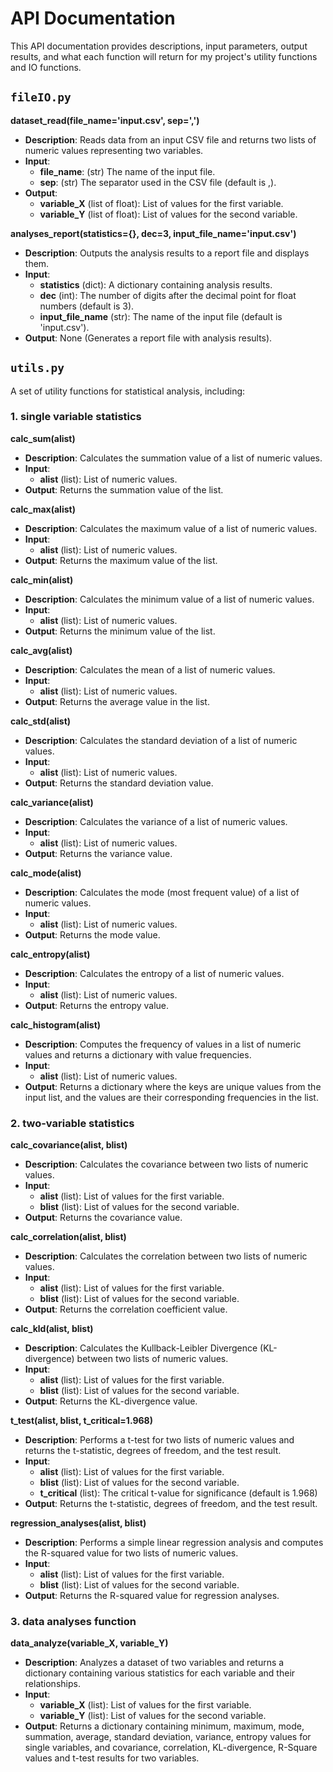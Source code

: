 # API Documentation
This API documentation provides descriptions, input parameters, output results, and what each function will return for my project's utility functions and IO functions.
  
## `fileIO.py`
**dataset_read(file_name='input.csv', sep=',')**
* **Description**: Reads data from an input CSV file and returns two lists of numeric values representing two variables.
* **Input**:
  - **file_name**: (str) The name of the input file.
  - **sep**: (str) The separator used in the CSV file (default is ,).
* **Output**:
  - **variable_X** (list of float): List of values for the first variable.
  - **variable_Y** (list of float): List of values for the second variable.

**analyses_report(statistics={}, dec=3, input_file_name='input.csv')**
* **Description**: Outputs the analysis results to a report file and displays them.
* **Input**:
  - **statistics** (dict): A dictionary containing analysis results.
  - **dec** (int): The number of digits after the decimal point for float numbers (default is 3).
  - **input_file_name** (str): The name of the input file (default is 'input.csv').
* **Output**: None (Generates a report file with analysis results).
 
## `utils.py`
A set of utility functions for statistical analysis, including:
### 1. single variable statistics
**calc_sum(alist)**
* **Description**: Calculates the summation value of a list of numeric values.
* **Input**:
  - **alist** (list): List of numeric values. 
* **Output**: Returns the summation value of the list.

**calc_max(alist)**
* **Description**: Calculates the maximum  value of a list of numeric values.
* **Input**:
  - **alist** (list): List of numeric values. 
* **Output**: Returns the maximum value of the list.

**calc_min(alist)**
* **Description**: Calculates the minimum value of a list of numeric values.
* **Input**:
  - **alist** (list): List of numeric values. 
* **Output**: Returns the minimum value of the list.

**calc_avg(alist)**
* **Description**: Calculates the mean of a list of numeric values.
* **Input**:
  - **alist** (list): List of numeric values. 
* **Output**: Returns the average value in the list.

**calc_std(alist)**
* **Description**: Calculates the standard deviation of a list of numeric values.
* **Input**:
  - **alist** (list): List of numeric values. 
* **Output**: Returns the standard deviation value.

**calc_variance(alist)**
* **Description**: Calculates the variance of a list of numeric values.
* **Input**:
  - **alist** (list): List of numeric values. 
* **Output**: Returns the variance value.

**calc_mode(alist)**
* **Description**: Calculates the mode (most frequent value) of a list of numeric values.
* **Input**:
  - **alist** (list): List of numeric values. 
* **Output**: Returns the mode value.

**calc_entropy(alist)**
* **Description**: Calculates the entropy of a list of numeric values.
* **Input**:
  - **alist** (list): List of numeric values. 
* **Output**: Returns the entropy value.

**calc_histogram(alist)**
* **Description**: Computes the frequency of values in a list of numeric values and returns a dictionary with value frequencies.
* **Input**:
  - **alist** (list): List of numeric values. 
* **Output**: Returns a dictionary where the keys are unique values from the input list, and the values are their corresponding frequencies in the list.

### 2. two-variable statistics
**calc_covariance(alist, blist)**
* **Description**: Calculates the covariance between two lists of numeric values.
* **Input**:
  - **alist** (list): List of values for the first variable.
  - **blist** (list): List of values for the second variable.
* **Output**: Returns the covariance value.

**calc_correlation(alist, blist)**
* **Description**: Calculates the correlation between two lists of numeric values.
* **Input**:
  - **alist** (list): List of values for the first variable.
  - **blist** (list): List of values for the second variable.
* **Output**: Returns the correlation coefficient value.

**calc_kld(alist, blist)**
* **Description**: Calculates the Kullback-Leibler Divergence (KL-divergence) between two lists of numeric values.
* **Input**:
  - **alist** (list): List of values for the first variable.
  - **blist** (list): List of values for the second variable.
* **Output**: Returns the KL-divergence value.

**t_test(alist, blist, t_critical=1.968)**
* **Description**: Performs a t-test for two lists of numeric values and returns the t-statistic, degrees of freedom, and the test result.
* **Input**:
  - **alist** (list): List of values for the first variable.
  - **blist** (list): List of values for the second variable.
  - **t_critical** (list): The critical t-value for significance (default is 1.968)
* **Output**: Returns the t-statistic, degrees of freedom, and the test result.

**regression_analyses(alist, blist)**
* **Description**: Performs a simple linear regression analysis and computes the R-squared value for two lists of numeric values.
* **Input**:
  - **alist** (list): List of values for the first variable.
  - **blist** (list): List of values for the second variable.
* **Output**: Returns the R-squared value for regression analyses.

### 3. data analyses function
**data_analyze(variable_X, variable_Y)**
* **Description**: Analyzes a dataset of two variables and returns a dictionary containing various statistics for each variable and their relationships.
* **Input**:
  - **variable_X** (list): List of values for the first variable.
  - **variable_Y** (list): List of values for the second variable.
* **Output**: Returns a dictionary containing minimum, maximum, mode, summation, average, standard deviation, variance, entropy values for single variables, and covariance, correlation, KL-divergence, R-Square values and t-test results for two variables. 
